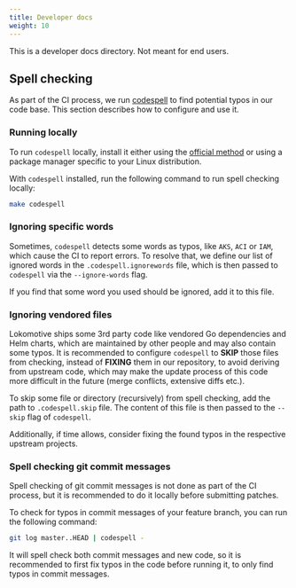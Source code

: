 ```yaml
---
title: Developer docs
weight: 10
---
```


This is a developer docs directory. Not meant for end users.

## Spell checking

As part of the CI process, we run [codespell](https://github.com/codespell-project/codespell) to find potential
typos in our code base. This section describes how to configure and use it.

### Running locally

To run `codespell` locally, install it either using the [official method](https://github.com/codespell-project/codespell#installation)
or using a package manager specific to your Linux distribution.

With `codespell` installed, run the following command to run spell checking locally:
```sh
make codespell
```

### Ignoring specific words

Sometimes, `codespell` detects some words as typos, like `AKS`, `ACI` or `IAM`, which cause the CI to
report errors. To resolve that, we define our list of ignored words in the `.codespell.ignorewords` file,
which is then passed to `codespell` via the `--ignore-words` flag.

If you find that some word you used should be ignored, add it to this file.

### Ignoring vendored files

Lokomotive ships some 3rd party code like vendored Go dependencies and Helm charts, which are maintained
by other people and may also contain some typos. It is recommended to configure `codespell` to **SKIP** those
files from checking, instead of **FIXING** them in our repository, to avoid deriving from upstream code, which
may make the update process of this code more difficult in the future (merge conflicts, extensive diffs etc.).

To skip some file or directory (recursively) from spell checking, add the path to `.codespell.skip` file.
The content of this file is then passed to the `--skip` flag of `codespell`.

Additionally, if time allows, consider fixing the found typos in the respective upstream projects.

### Spell checking git commit messages

Spell checking of git commit messages is not done as part of the CI process, but it is recommended to do it locally
before submitting patches.

To check for typos in commit messages of your feature branch, you can run the following command:
```sh
git log master..HEAD | codespell -
```

It will spell check both commit messages and new code, so it is recommended to first fix typos in the code before
running it, to only find typos in commit messages.
